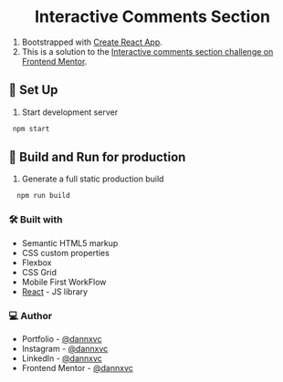 <h1 align="center">Interactive Comments Section</h1>
<!-- 
<p align="center">Live Site <a href="https://danna.pages.dev/">Here</a>.</p> -->

1. Bootstrapped with [Create React App](https://github.com/facebook/create-react-app).
2. This is a solution to the [Interactive comments section challenge on Frontend Mentor](https://www.frontendmentor.io/challenges/interactive-comments-section-iG1RugEG9).


## 👾 Set Up

1. Start development server

  ```sh
   npm start
   ```


## 👾 Build and Run for production
1. Generate a full static production build

 ```sh
   npm run build
   ```

### 🛠 Built with

- Semantic HTML5 markup
- CSS custom properties
- Flexbox
- CSS Grid
- Mobile First WorkFlow
- [React](https://reactjs.org/) - JS library

### 💻 Author

- Portfolio - [@dannxvc](https://danna.pages.dev/)
- Instagram - [@dannxvc](https://www.instagram.com/dannxvc/)
- LinkedIn - [@dannxvc](https://www.linkedin.com/in/dannxvc/)
- Frontend Mentor - [@dannxvc](https://www.frontendmentor.io/profile/dannxvc)

